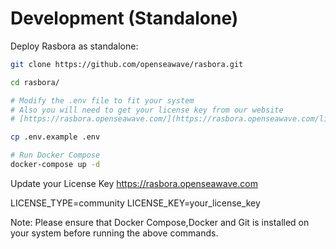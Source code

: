 # Development (Standalone)

Deploy Rasbora as standalone:

```bash
git clone https://github.com/openseawave/rasbora.git

cd rasbora/

# Modify the .env file to fit your system
# Also you will need to get your license key from our website
# [https://rasbora.openseawave.com/](https://rasbora.openseawave.com/license)

cp .env.example .env

# Run Docker Compose
docker-compose up -d
```

Update your License Key 
https://rasbora.openseawave.com

LICENSE_TYPE=community
LICENSE_KEY=your_license_key

Note: Please ensure that Docker Compose,Docker and Git is installed on your system before running the above commands.
